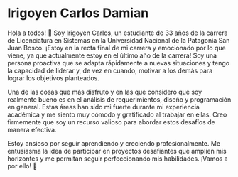 # Irigoyen Carlos Damian 

Hola a todos! 👋 Soy Irigoyen Carlos, un estudiante de 33 años de la carrera de Licenciatura en Sistemas en la Universidad Nacional de la Patagonia San Juan Bosco. ¡Estoy en la recta final de mi carrera y emocionado por lo que viene, ya que actualmente estoy en el último año de la carrera! Soy una persona proactiva que se adapta rápidamente a nuevas situaciones y tengo la capacidad de liderar y, de vez en cuando, motivar a los demás para lograr los objetivos planteados.

Una de las cosas que más disfruto y en las que considero que soy realmente bueno es en el análisis de requerimientos, diseño y programación en general. Estas áreas han sido mi fuerte durante mi experiencia académica y me siento muy cómodo y gratificado al trabajar en ellas. Creo firmemente que soy un recurso valioso para abordar estos desafíos de manera efectiva.

Estoy ansioso por seguir aprendiendo y creciendo profesionalmente. Me entusiasma la idea de participar en proyectos desafiantes que amplíen mis horizontes y me permitan seguir perfeccionando mis habilidades. ¡Vamos a por ello! 🚀
